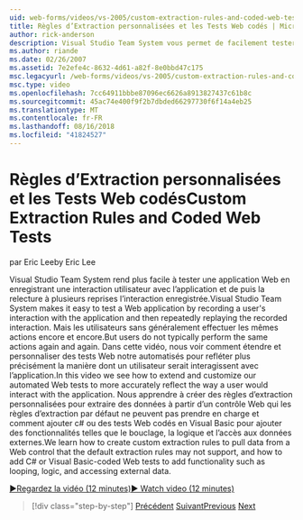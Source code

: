 ```yaml
---
uid: web-forms/videos/vs-2005/custom-extraction-rules-and-coded-web-tests
title: Règles d’Extraction personnalisées et les Tests Web codés | Microsoft Docs
author: rick-anderson
description: Visual Studio Team System vous permet de facilement tester une application Web en enregistrant une interaction utilisateur avec l’application et de puis la relecture à plusieurs reprises le re...
ms.author: riande
ms.date: 02/26/2007
ms.assetid: 7e2efe4c-8632-4d61-a82f-8e0bbd47c175
msc.legacyurl: /web-forms/videos/vs-2005/custom-extraction-rules-and-coded-web-tests
msc.type: video
ms.openlocfilehash: 7cc64911bbbe87096ec6626a8913827437c61b8c
ms.sourcegitcommit: 45ac74e400f9f2b7dbded66297730f6f14a4eb25
ms.translationtype: MT
ms.contentlocale: fr-FR
ms.lasthandoff: 08/16/2018
ms.locfileid: "41824527"
---
```

<a name="custom-extraction-rules-and-coded-web-tests"></a><span data-ttu-id="9772e-103">Règles d’Extraction personnalisées et les Tests Web codés</span><span class="sxs-lookup"><span data-stu-id="9772e-103">Custom Extraction Rules and Coded Web Tests</span></span>
====================
<span data-ttu-id="9772e-104">par Eric Lee</span><span class="sxs-lookup"><span data-stu-id="9772e-104">by Eric Lee</span></span>

<span data-ttu-id="9772e-105">Visual Studio Team System rend plus facile à tester une application Web en enregistrant une interaction utilisateur avec l’application et de puis la relecture à plusieurs reprises l’interaction enregistrée.</span><span class="sxs-lookup"><span data-stu-id="9772e-105">Visual Studio Team System makes it easy to test a Web application by recording a user's interaction with the application and then repeatedly replaying the recorded interaction.</span></span> <span data-ttu-id="9772e-106">Mais les utilisateurs sans généralement effectuer les mêmes actions encore et encore.</span><span class="sxs-lookup"><span data-stu-id="9772e-106">But users do not typically perform the same actions again and again.</span></span> <span data-ttu-id="9772e-107">Dans cette vidéo, nous voir comment étendre et personnaliser des tests Web notre automatisés pour refléter plus précisément la manière dont un utilisateur serait interagissent avec l’application.</span><span class="sxs-lookup"><span data-stu-id="9772e-107">In this video we see how to extend and customize our automated Web tests to more accurately reflect the way a user would interact with the application.</span></span> <span data-ttu-id="9772e-108">Nous apprendre à créer des règles d’extraction personnalisées pour extraire des données à partir d’un contrôle Web qui les règles d’extraction par défaut ne peuvent pas prendre en charge et comment ajouter c# ou des tests Web codés en Visual Basic pour ajouter des fonctionnalités telles que le bouclage, la logique et l’accès aux données externes.</span><span class="sxs-lookup"><span data-stu-id="9772e-108">We learn how to create custom extraction rules to pull data from a Web control that the default extraction rules may not support, and how to add C# or Visual Basic-coded Web tests to add functionality such as looping, logic, and accessing external data.</span></span>

[<span data-ttu-id="9772e-109">&#9654;Regardez la vidéo (12 minutes)</span><span class="sxs-lookup"><span data-stu-id="9772e-109">&#9654; Watch video (12 minutes)</span></span>](https://channel9.msdn.com/Blogs/ASP-NET-Site-Videos/custom-extraction-rules-and-coded-web-tests)

> [!div class="step-by-step"]
> <span data-ttu-id="9772e-110">[Précédent](code-coverage-of-automated-tests.md)
> [Suivant](the-effects-of-caching.md)</span><span class="sxs-lookup"><span data-stu-id="9772e-110">[Previous](code-coverage-of-automated-tests.md)
[Next](the-effects-of-caching.md)</span></span>
